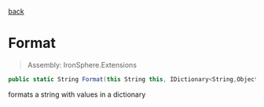 ﻿

[back](/IronSphere.Extensions/types/StringExtension)

# Format

> Assembly: IronSphere.Extensions

```csharp
public static String Format(this String this, IDictionary<String,Object> values)
```

formats a string with values in a dictionary

 